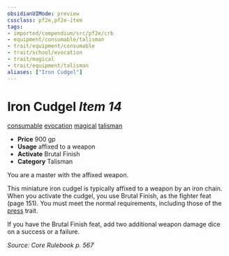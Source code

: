 ```yaml
---
obsidianUIMode: preview
cssclass: pf2e,pf2e-item
tags:
- imported/compendium/src/pf2e/crb
- equipment/consumable/talisman
- trait/equipment/consumable
- trait/school/evocation
- trait/magical
- trait/equipment/talisman
aliases: ["Iron Cudgel"]
---
```

# Iron Cudgel *Item 14*  
[consumable](consumable.md)  [evocation](evocation.md)  [magical](magical.md)  [talisman](talisman.md)  

- **Price** 900 gp
- **Usage** affixed to a weapon
- **Activate** Brutal Finish
- **Category** Talisman

You are a master with the affixed weapon.

This miniature iron cudgel is typically affixed to a weapon by an iron chain. When you activate the cudgel, you use Brutal Finish, as the fighter feat (page 151). You must meet the normal requirements, including those of the [press](press.md) trait.

If you have the Brutal Finish feat, add two additional weapon damage dice on a success or a failure.

*Source: Core Rulebook p. 567*